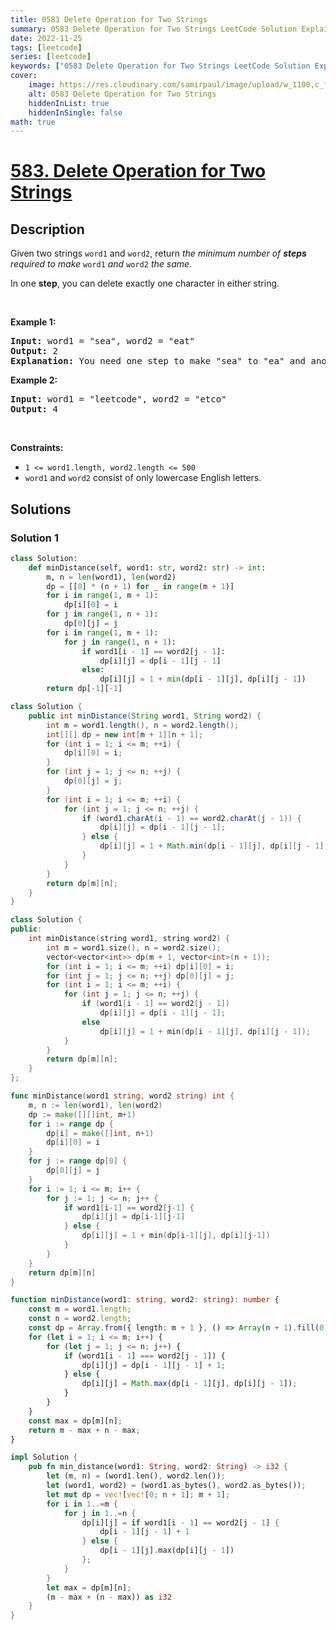 ```yaml
---
title: 0583 Delete Operation for Two Strings
summary: 0583 Delete Operation for Two Strings LeetCode Solution Explained
date: 2022-11-25
tags: [leetcode]
series: [leetcode]
keywords: ["0583 Delete Operation for Two Strings LeetCode Solution Explained in all languages", "0583 Delete Operation for Two Strings", "LeetCode", "leetcode solution in Python3 C++ Java Go PHP Ruby Swift TypeScript Rust C# JavaScript C", "GeeksforGeeks", "InterviewBit", "Coding Ninjas", "HackerRank", "HackerEarth", "CodeChef", "TopCoder", "AlgoExpert", "freeCodeCamp", "Codeforces", "GitHub", "AtCoder", "Samir Paul"]
cover:
    image: https://res.cloudinary.com/samirpaul/image/upload/w_1100,c_fit,co_rgb:FFFFFF,l_text:Arial_75_bold:0583 Delete Operation for Two Strings - Solution Explained/problem-solving.webp
    alt: 0583 Delete Operation for Two Strings
    hiddenInList: true
    hiddenInSingle: false
math: true
---
```



# [583. Delete Operation for Two Strings](https://leetcode.com/problems/delete-operation-for-two-strings)


## Description

<p>Given two strings <code>word1</code> and <code>word2</code>, return <em>the minimum number of <strong>steps</strong> required to make</em> <code>word1</code> <em>and</em> <code>word2</code> <em>the same</em>.</p>

<p>In one <strong>step</strong>, you can delete exactly one character in either string.</p>

<p>&nbsp;</p>
<p><strong class="example">Example 1:</strong></p>

<pre>
<strong>Input:</strong> word1 = &quot;sea&quot;, word2 = &quot;eat&quot;
<strong>Output:</strong> 2
<strong>Explanation:</strong> You need one step to make &quot;sea&quot; to &quot;ea&quot; and another step to make &quot;eat&quot; to &quot;ea&quot;.
</pre>

<p><strong class="example">Example 2:</strong></p>

<pre>
<strong>Input:</strong> word1 = &quot;leetcode&quot;, word2 = &quot;etco&quot;
<strong>Output:</strong> 4
</pre>

<p>&nbsp;</p>
<p><strong>Constraints:</strong></p>

<ul>
	<li><code>1 &lt;= word1.length, word2.length &lt;= 500</code></li>
	<li><code>word1</code> and <code>word2</code> consist of only lowercase English letters.</li>
</ul>

## Solutions

### Solution 1

<!-- tabs:start -->

```python
class Solution:
    def minDistance(self, word1: str, word2: str) -> int:
        m, n = len(word1), len(word2)
        dp = [[0] * (n + 1) for _ in range(m + 1)]
        for i in range(1, m + 1):
            dp[i][0] = i
        for j in range(1, n + 1):
            dp[0][j] = j
        for i in range(1, m + 1):
            for j in range(1, n + 1):
                if word1[i - 1] == word2[j - 1]:
                    dp[i][j] = dp[i - 1][j - 1]
                else:
                    dp[i][j] = 1 + min(dp[i - 1][j], dp[i][j - 1])
        return dp[-1][-1]
```

```java
class Solution {
    public int minDistance(String word1, String word2) {
        int m = word1.length(), n = word2.length();
        int[][] dp = new int[m + 1][n + 1];
        for (int i = 1; i <= m; ++i) {
            dp[i][0] = i;
        }
        for (int j = 1; j <= n; ++j) {
            dp[0][j] = j;
        }
        for (int i = 1; i <= m; ++i) {
            for (int j = 1; j <= n; ++j) {
                if (word1.charAt(i - 1) == word2.charAt(j - 1)) {
                    dp[i][j] = dp[i - 1][j - 1];
                } else {
                    dp[i][j] = 1 + Math.min(dp[i - 1][j], dp[i][j - 1]);
                }
            }
        }
        return dp[m][n];
    }
}
```

```cpp
class Solution {
public:
    int minDistance(string word1, string word2) {
        int m = word1.size(), n = word2.size();
        vector<vector<int>> dp(m + 1, vector<int>(n + 1));
        for (int i = 1; i <= m; ++i) dp[i][0] = i;
        for (int j = 1; j <= n; ++j) dp[0][j] = j;
        for (int i = 1; i <= m; ++i) {
            for (int j = 1; j <= n; ++j) {
                if (word1[i - 1] == word2[j - 1])
                    dp[i][j] = dp[i - 1][j - 1];
                else
                    dp[i][j] = 1 + min(dp[i - 1][j], dp[i][j - 1]);
            }
        }
        return dp[m][n];
    }
};
```

```go
func minDistance(word1 string, word2 string) int {
	m, n := len(word1), len(word2)
	dp := make([][]int, m+1)
	for i := range dp {
		dp[i] = make([]int, n+1)
		dp[i][0] = i
	}
	for j := range dp[0] {
		dp[0][j] = j
	}
	for i := 1; i <= m; i++ {
		for j := 1; j <= n; j++ {
			if word1[i-1] == word2[j-1] {
				dp[i][j] = dp[i-1][j-1]
			} else {
				dp[i][j] = 1 + min(dp[i-1][j], dp[i][j-1])
			}
		}
	}
	return dp[m][n]
}
```

```ts
function minDistance(word1: string, word2: string): number {
    const m = word1.length;
    const n = word2.length;
    const dp = Array.from({ length: m + 1 }, () => Array(n + 1).fill(0));
    for (let i = 1; i <= m; i++) {
        for (let j = 1; j <= n; j++) {
            if (word1[i - 1] === word2[j - 1]) {
                dp[i][j] = dp[i - 1][j - 1] + 1;
            } else {
                dp[i][j] = Math.max(dp[i - 1][j], dp[i][j - 1]);
            }
        }
    }
    const max = dp[m][n];
    return m - max + n - max;
}
```

```rust
impl Solution {
    pub fn min_distance(word1: String, word2: String) -> i32 {
        let (m, n) = (word1.len(), word2.len());
        let (word1, word2) = (word1.as_bytes(), word2.as_bytes());
        let mut dp = vec![vec![0; n + 1]; m + 1];
        for i in 1..=m {
            for j in 1..=n {
                dp[i][j] = if word1[i - 1] == word2[j - 1] {
                    dp[i - 1][j - 1] + 1
                } else {
                    dp[i - 1][j].max(dp[i][j - 1])
                };
            }
        }
        let max = dp[m][n];
        (m - max + (n - max)) as i32
    }
}
```

<!-- tabs:end -->

<!-- end -->
